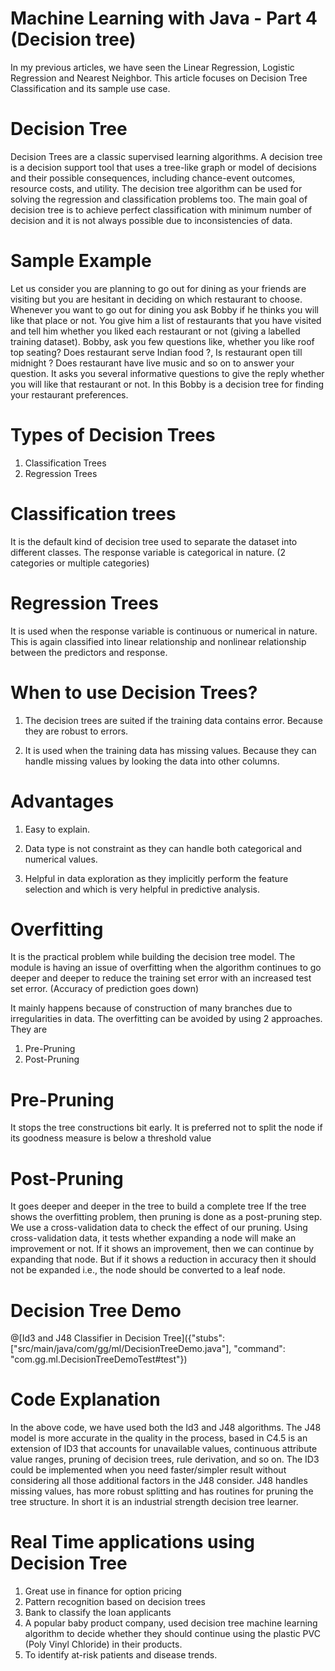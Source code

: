# Machine Learning with Java - Part 4 (Decision tree)

In my previous articles, we have seen the Linear Regression, Logistic Regression and Nearest Neighbor. This article focuses on Decision Tree Classification and its sample use case.

# Decision Tree
Decision Trees are a classic supervised learning algorithms. 
A decision tree is a decision support tool that uses a tree-like graph or model of decisions and their possible consequences, including chance-event outcomes, resource costs, and utility. The decision tree algorithm can be used for solving the regression and classification problems too. 
The main goal of decision tree is to achieve perfect classification with minimum number of decision and it is not always possible due to inconsistencies of data.

# Sample Example

Let us consider you are planning to go out for dining as your friends are visiting but you are hesitant in deciding on which restaurant to choose. Whenever you want to go out for dining you ask Bobby if he thinks you will like that place or not. You give him a list of restaurants that you have visited and tell him whether you liked each restaurant or not (giving a labelled training dataset). Bobby, ask you few questions like, whether you like roof top seating? Does restaurant serve Indian food ?, Is restaurant open till midnight ? Does restaurant have live music and so on to answer your question. It asks you several informative questions to give the reply whether you will like that restaurant or not. In this Bobby is a decision tree for finding your restaurant preferences.

# Types of Decision Trees

1. Classification Trees
2. Regression Trees

# Classification trees

It is the default kind of decision tree used to separate the dataset into different classes.
The response variable is categorical in nature. (2 categories or multiple categories)

# Regression Trees

It is used when the response variable is continuous or numerical in nature. This is again classified into linear relationship and nonlinear relationship between the predictors and response.

# When to use Decision Trees?

1. The decision trees are suited if the training data contains error. Because they are robust to errors.

2. It is used when the training data has missing values. Because they can handle missing values by looking the data into other columns.

# Advantages

1. Easy to explain.

2. Data type is not constraint as they can handle both categorical and numerical values.

3. Helpful in data exploration as they implicitly perform the feature selection and which is very helpful in predictive analysis.

# Overfitting 

It is the practical problem while building the decision tree model. The module is having an issue of overfitting when the algorithm continues to go deeper and deeper to reduce the training set error with an increased test set error. (Accuracy of prediction goes down)

It mainly happens because of construction of many branches due to irregularities in data. The overfitting can be avoided by using 2 approaches. They are

1. Pre-Pruning
2. Post-Pruning

# Pre-Pruning

It stops the tree constructions bit early.
It is preferred not to split the node if its goodness measure is below a threshold value

# Post-Pruning

It goes deeper and deeper in the tree to build a complete tree
If the tree shows the overfitting problem, then pruning is done as a post-pruning step. We use a cross-validation data to check the effect of our pruning. Using cross-validation data, it tests whether expanding a node will make an improvement or not.
If it shows an improvement, then we can continue by expanding that node. But if it shows a reduction in accuracy then it should not be expanded i.e., the node should be converted to a leaf node.

# Decision Tree Demo

@[Id3 and J48 Classifier in Decision Tree]({"stubs": ["src/main/java/com/gg/ml/DecisionTreeDemo.java"], "command": "com.gg.ml.DecisionTreeDemoTest#test"})


# Code Explanation

In the above code, we have used both the Id3 and J48 algorithms. The J48 model is more accurate in the quality in the process, based in C4.5 is an extension of ID3 that accounts for unavailable values, continuous attribute value ranges, pruning of decision trees, rule derivation, and so on. The ID3 could be implemented when you need faster/simpler result without considering all those additional factors in the J48 consider. J48 handles missing values, has more robust splitting and has routines for pruning the tree structure. In short it is an industrial strength decision tree learner.

# Real Time applications using Decision Tree

1. Great use in finance for option pricing
2. Pattern recognition based on decision trees
3. Bank to classify the loan applicants
4. A popular baby product company, used decision tree machine learning algorithm to decide whether they should continue using the plastic PVC (Poly Vinyl Chloride) in their products.
5. To identify at-risk patients and disease trends.


